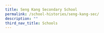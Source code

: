 ```yaml
---
title: Seng Kang Secondary School
permalink: /school-histories/seng-kang-sec/
description: ""
third_nav_title: Schools
---
```


